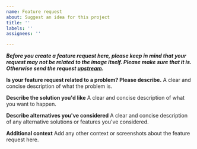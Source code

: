 ```yaml
---
name: Feature request
about: Suggest an idea for this project
title: ''
labels: ''
assignees: ''

---
```


***Before you create a feature request here, please keep in mind that your request may not be related to the image itself. Please make sure that it is. Otherwise send the request [upstream](https://issues.apache.org/jira/projects/ZOOKEEPER/issues).***

**Is your feature request related to a problem? Please describe.**
A clear and concise description of what the problem is.

**Describe the solution you'd like**
A clear and concise description of what you want to happen.

**Describe alternatives you've considered**
A clear and concise description of any alternative solutions or features you've considered.

**Additional context**
Add any other context or screenshots about the feature request here.
